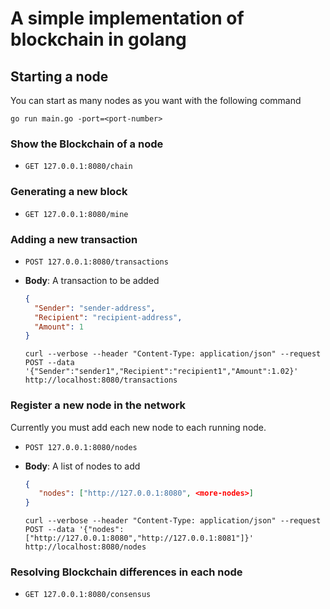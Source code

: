 # A simple implementation of blockchain in golang

## Starting a node

You can start as many nodes as you want with the following command

`go run main.go -port=<port-number>`

### Show the Blockchain of a node

* `GET 127.0.0.1:8080/chain`

### Generating a new block

* `GET 127.0.0.1:8080/mine`

### Adding a new transaction

* `POST 127.0.0.1:8080/transactions`

* __Body__: A transaction to be added

  ```json
  {
    "Sender": "sender-address",
    "Recipient": "recipient-address",
    "Amount": 1
  }
  ```
  ```
  curl --verbose --header "Content-Type: application/json" --request POST --data '{"Sender":"sender1","Recipient":"recipient1","Amount":1.02}' http://localhost:8080/transactions
  ```

### Register a new node in the network
Currently you must add each new node to each running node.

* `POST 127.0.0.1:8080/nodes`

* __Body__: A list of nodes to add

  ```json
  {
     "nodes": ["http://127.0.0.1:8080", <more-nodes>]
  }
  ```
  ```
  curl --verbose --header "Content-Type: application/json" --request POST --data '{"nodes":["http://127.0.0.1:8080","http://127.0.0.1:8081"]}' http://localhost:8080/nodes
  ```

### Resolving Blockchain differences in each node

* `GET 127.0.0.1:8080/consensus`
